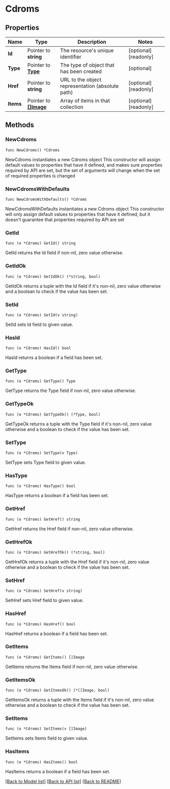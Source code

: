 # Cdroms

## Properties

Name | Type | Description | Notes
------------ | ------------- | ------------- | -------------
**Id** | Pointer to **string** | The resource&#39;s unique identifier | [optional] [readonly] 
**Type** | Pointer to [**Type**](Type.md) | The type of object that has been created | [optional] 
**Href** | Pointer to **string** | URL to the object representation (absolute path) | [optional] [readonly] 
**Items** | Pointer to [**[]Image**](Image.md) | Array of items in that collection | [optional] [readonly] 

## Methods

### NewCdroms

`func NewCdroms() *Cdroms`

NewCdroms instantiates a new Cdroms object
This constructor will assign default values to properties that have it defined,
and makes sure properties required by API are set, but the set of arguments
will change when the set of required properties is changed

### NewCdromsWithDefaults

`func NewCdromsWithDefaults() *Cdroms`

NewCdromsWithDefaults instantiates a new Cdroms object
This constructor will only assign default values to properties that have it defined,
but it doesn't guarantee that properties required by API are set

### GetId

`func (o *Cdroms) GetId() string`

GetId returns the Id field if non-nil, zero value otherwise.

### GetIdOk

`func (o *Cdroms) GetIdOk() (*string, bool)`

GetIdOk returns a tuple with the Id field if it's non-nil, zero value otherwise
and a boolean to check if the value has been set.

### SetId

`func (o *Cdroms) SetId(v string)`

SetId sets Id field to given value.

### HasId

`func (o *Cdroms) HasId() bool`

HasId returns a boolean if a field has been set.

### GetType

`func (o *Cdroms) GetType() Type`

GetType returns the Type field if non-nil, zero value otherwise.

### GetTypeOk

`func (o *Cdroms) GetTypeOk() (*Type, bool)`

GetTypeOk returns a tuple with the Type field if it's non-nil, zero value otherwise
and a boolean to check if the value has been set.

### SetType

`func (o *Cdroms) SetType(v Type)`

SetType sets Type field to given value.

### HasType

`func (o *Cdroms) HasType() bool`

HasType returns a boolean if a field has been set.

### GetHref

`func (o *Cdroms) GetHref() string`

GetHref returns the Href field if non-nil, zero value otherwise.

### GetHrefOk

`func (o *Cdroms) GetHrefOk() (*string, bool)`

GetHrefOk returns a tuple with the Href field if it's non-nil, zero value otherwise
and a boolean to check if the value has been set.

### SetHref

`func (o *Cdroms) SetHref(v string)`

SetHref sets Href field to given value.

### HasHref

`func (o *Cdroms) HasHref() bool`

HasHref returns a boolean if a field has been set.

### GetItems

`func (o *Cdroms) GetItems() []Image`

GetItems returns the Items field if non-nil, zero value otherwise.

### GetItemsOk

`func (o *Cdroms) GetItemsOk() (*[]Image, bool)`

GetItemsOk returns a tuple with the Items field if it's non-nil, zero value otherwise
and a boolean to check if the value has been set.

### SetItems

`func (o *Cdroms) SetItems(v []Image)`

SetItems sets Items field to given value.

### HasItems

`func (o *Cdroms) HasItems() bool`

HasItems returns a boolean if a field has been set.


[[Back to Model list]](../README.md#documentation-for-models) [[Back to API list]](../README.md#documentation-for-api-endpoints) [[Back to README]](../README.md)


